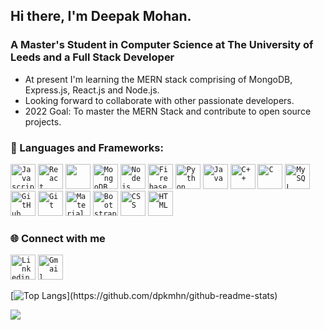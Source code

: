 ## Hi there, I'm Deepak Mohan.


### A Master's Student in Computer Science at The University of Leeds and a Full Stack Developer 

- At present I'm learning the MERN stack comprising of MongoDB, Express.js, React.js and Node.js.
- Looking forward to collaborate with other passionate developers.
- 2022 Goal: To master the MERN Stack and contribute to open source projects. 

### 🔧 Languages and Frameworks:
 <code><img width="40px" src="https://img.icons8.com/color/48/000000/javascript.png" title="Javascript"/></code>
 <code><img width="40px" src="https://img.icons8.com/plasticine/100/000000/react.png" title="React"/></code>
 <code><img width="40px" src="https://cdn.icon-icons.com/icons2/3392/PNG/512/nextjs_icon_213852.png"/></code>
 <code><img width="40px" src="https://img.icons8.com/color/8x/000000/mongodb.png" title="MongoDB"/></code>
<code><img width="40px" src="https://img.icons8.com/color/8x/000000/nodejs.png" title="Nodejs"/></code>
<code><img width="40px" src="https://img.icons8.com/color/344/firebase.png" title="Firebase"/></code>
<code><img width="40px" src="https://img.icons8.com/color/4x/000000/python.png" title="Python"/></code>
<code><img width="40px" src="https://img.icons8.com/color/4x/000000/java.png" title ="Java"/></code>
<code><img width="40px" src="https://img.icons8.com/color/4x/c-plus-plus-logo.png" title="C++"/></code>
<code><img width="40px" src="https://img.icons8.com/color/3x/c-programming.png" title="C"/></code>
<code><img width="40px" src="https://img.icons8.com/ios/4x/00758f/mysql-logo.png" title="MySQL"/></code>
<code><img width="40px" src="https://img.icons8.com/fluent/8x/github.png" title="GitHub"/></code>
<code><img width="40px" src="https://img.icons8.com/color/2x/git.png" title="Git"/></code>
<code><img width="40px" src="https://img.icons8.com/color/344/material-ui.png" title="Material UI"></code>
<code><img width="40px" src="https://img.icons8.com/color/2x/bootstrap.png" title="Bootstrap"/></code>
<code><img width="40px" src="https://img.icons8.com/color/48/000000/css3.png" title="CSS"/></code>
<code><img width="40px" src="https://img.icons8.com/color/48/000000/html-5.png" title="HTML"/></code>

### 🌐 Connect with me 
<code><a href="https://www.linkedin.com/in/deepakmhn/"><img width="40px" src="https://img.icons8.com/color/8x/000000/linkedin.png" title="Linkedin"/></a></code>
<code><a href="mailto:deepakmhn1@gmail.com"><img width="40px" src="https://img.icons8.com/fluent/48/000000/gmail.png" title="Gmail"/></a></code>

[![Top Langs](https://github-readme-stats.vercel.app/api/top-langs/?username=dpkmhn&theme=blue-green&layout=compact&count_private=true&show_icons=true&include_all_commits=true")](https://github.com/dpkmhn/github-readme-stats)

 <img src = "https://github-readme-stats.vercel.app/api?username=dpkmhn&theme=blue-green&count_private=true&show_icons=true&include_all_commits=true">
